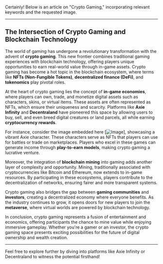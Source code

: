 Certainly! Below is an article on "Crypto Gaming," incorporating relevant keywords and the requested image.

---

## The Intersection of Crypto Gaming and Blockchain Technology

The world of gaming has undergone a revolutionary transformation with the advent of **crypto gaming**. This new frontier combines traditional gaming experiences with blockchain technology, offering players unique opportunities to earn real-world value through in-game assets. Crypto gaming has become a hot topic in the blockchain ecosystem, where terms like **NFTs (Non-Fungible Tokens)**, **decentralized finance (DeFi)**, and **tokenomics** play pivotal roles.

At the heart of crypto gaming lies the concept of **in-game economies**, where players can own, trade, and monetize digital assets such as characters, skins, or virtual items. These assets are often represented as NFTs, which ensure their uniqueness and scarcity. Platforms like **Axie Infinity** and **Decentraland** have pioneered this space by allowing users to buy, sell, and even breed digital creatures or land parcels, all while earning **cryptocurrency rewards**.

For instance, consider the image embedded here [![Image](https://github.com/user-attachments/assets/b6e7b7a2-655e-4d44-8baa-20c566a3cb65)], showcasing a vibrant Axie character. These characters serve as NFTs that players can use for battles or trade on marketplaces. Players who excel in these games can generate income through **play-to-earn models**, making crypto gaming a lucrative venture.

Moreover, the integration of **blockchain mining** into gaming adds another layer of complexity and opportunity. Mining, traditionally associated with cryptocurrencies like Bitcoin and Ethereum, now extends to in-game resources. By participating in these ecosystems, players contribute to the decentralization of networks, ensuring fairer and more transparent systems.

Crypto gaming also bridges the gap between **gaming communities** and **investors**, creating a decentralized economy where everyone benefits. As the industry continues to grow, it opens doors for new players to join the **metaverse**, where virtual worlds are powered by blockchain technology.

In conclusion, crypto gaming represents a fusion of entertainment and economics, offering participants the chance to mine value while enjoying immersive gameplay. Whether you're a gamer or an investor, the crypto gaming space presents exciting possibilities for the future of digital ownership and wealth creation.

--- 

Feel free to explore further by diving into platforms like Axie Infinity or Decentraland to witness the potential firsthand!